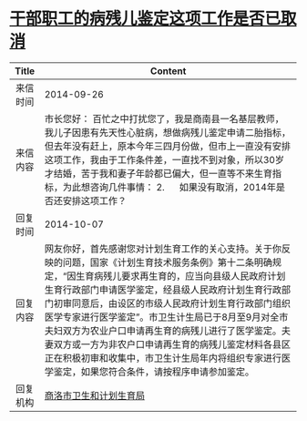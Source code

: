 # <a href="http://www.shangluo.gov.cn/zmhd/ldxxxx.jsp?urltype=leadermail.LeaderMailContentUrl&wbtreeid=1112&leadermailid=2729">干部职工的病残儿鉴定这项工作是否已取消</a>
|Title|Content|
|:---:|---|
|来信时间|2014-09-26|
|来信内容|市长您好： 百忙之中打扰您了，我是商南县一名基层教师，我儿子因患有先天性心脏病，想做病残儿鉴定申请二胎指标，但去年没有赶上，原本今年三四月份做，但市上一直没有安排这项工作，我由于工作条件差，一直找不到对象，所以30岁才结婚，苦于我和妻子年龄都已偏大，但一直等不来生育指标，为此想咨询几件事情： 2.      如果没有取消，2014年是否还安排这项工作？|
|回复时间|2014-10-07|
|回复内容|网友你好，首先感谢您对计划生育工作的关心支持。关于你反映的问题，国家《计划生育技术服务条例》第十二条明确规定，“因生育病残儿要求再生育的，应当向县级人民政府计划生育行政部门申请医学鉴定，经县级人民政府计划生育行政部门初审同意后，由设区的市级人民政府计划生育行政部门组织医学专家进行医学鉴定”。市卫生计生局已于8月至9月对全市夫妇双方为农业户口申请再生育的病残儿进行了医学鉴定。夫妻双方或一方为非农户口申请再生育的病残儿鉴定材料各县区正在积极初审和收集中，市卫生计生局年内将组织专家进行医学鉴定，如果您符合条件，请按程序申请参加鉴定。|
|回复机构|<a href="../../categories/agencies/商洛市卫生和计划生育局.md">商洛市卫生和计划生育局</a>|
